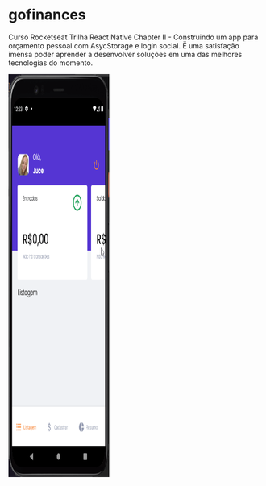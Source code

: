 # gofinances
Curso Rocketseat Trilha React Native Chapter II - Construindo um app para orçamento pessoal com AsycStorage e login social.
Ë uma satisfação imensa poder aprender a desenvolver soluções em uma das melhores tecnologias do momento.

<a href="url"><img src="https://github.com/jucebrasil/gofinances/blob/master/Video-sexta-feira%2C%203%20de%20setembro%20de%202021%201.gif" align="center" height="800" width="200" ></a>


